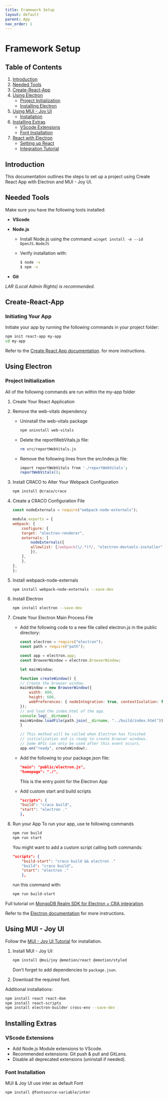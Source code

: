 ```yaml
---
title: Framework Setup
layout: default
parent: App
nav_order: 1
---
```


# Framework Setup

## Table of Contents
1. [Introduction](#introduction)
2. [Needed Tools](#needed-tools)
3. [Create-React-App](#create-react-app)
4. [Using Electron](#using-electron)
   - [Project Initialization](#project-initialization)
   - [Installing Electron](#installing-electron)
5. [Using MUI - Joy UI](#using-mui-joy-ui)
   - [Installation](#installation)
6. [Installing Extras](#installing-extras)
   - [VScode Extensions](#vscode-extensions)
   - [Font Installation](#font-installation)
7. [React with Electron](#react-with-electron)
   - [Setting up React](#setting-up-react)
   - [Integration Tutorial](#integration-tutorial)

## Introduction

This documentation outlines the steps to set up a project using Create React App with Electron and MUI - Joy UI.

## Needed Tools

Make sure you have the following tools installed:

- **VScode**
- **Node.js**
  - Install Node.js using the command: `winget install -e --id OpenJS.NodeJS`
  - Verify installation with:
  
    ```bash
    $ node -v
    $ npm -v
    ```
    
- **Git**

*LAR (Local Admin Rights) is recommended.*

## Create-React-App

### Initiating Your App

Initiate your app by running the following commands in your project folder:

```bash
npm init react-app my-app
cd my-app
```


Refer to the [Create React App documentation](https://create-react-app.dev/docs/getting-started/). for more instructions.

## Using Electron

### Project Initialization

All of the following commands are run within the my-app folder

1. Create Your React Application
2. Remove the web-vitals dependency
    -   Uninstall the web-vitals package
      
        ```bash
        npm uninstall web-vitals
        ```
        
    -   Delete the reportWebVitals.js file:
      
        ```bash
        rm src/reportWebVitals.js
        ```
        
    -   Remove the following lines from the src/index.js file:
      
        ```bash
        import reportWebVitals from './reportWebVitals';
        reportWebVitals();
        ```
        
3. Install CRACO to Alter Your Webpack Configuration

    ```bash
    npm install @craco/craco
    ```
    
5. Create a CRACO Configuration File
   
    ```craco.config.js
    const nodeExternals = require("webpack-node-externals");

    module.exports = {
    webpack: {
        configure: {
        target: "electron-renderer",
        externals: [
            nodeExternals({
            allowlist: [/webpack(\/.*)?/, "electron-devtools-installer"],
            }),
        ],
        },
    },
    };
    ```
    
6. Install webpack-node-externals

    ```bash
    npm install webpack-node-externals --save-dev
    ```
   
8. Install Electron

    ```bash
    npm install electron --save-dev
    ```
    
10. Create Your Electron Main Process File
    -   Add the following code to a new file called electron.js in the public directory:
      
        ```electron.js
        const electron = require("electron");
        const path = require("path");

        const app = electron.app;
        const BrowserWindow = electron.BrowserWindow;

        let mainWindow;

        function createWindow() {
        // Create the browser window.
        mainWindow = new BrowserWindow({
            width: 800,
            height: 600,
            webPreferences: { nodeIntegration: true, contextIsolation: false },
        });
        // and load the index.html of the app.
        console.log(__dirname);
        mainWindow.loadFile(path.join(__dirname, "../build/index.html"));
        }

        // This method will be called when Electron has finished
        // initialization and is ready to create browser windows.
        // Some APIs can only be used after this event occurs.
        app.on("ready", createWindow);
        ```

    -   Add the following to your package.json file:
   
        ```package.json
        "main": "public/electron.js",
        "homepage": "./",
        ```
        
        This is the entry point for the Electron App

    -   Add custom start and build scripts
      
        ```package.json
        "scripts": {
        "build": "craco build",
        "start": "electron ."
        },
        ```
        
11. Run your App
    To run your app, use te following commands
    
    ```bash
    npm run build
    npm run start
    ```
    
    You might want to add a custom script calling both commands:

    ```package.json
    "scripts": {
        "build-start": "craco build && electron ."
        "build": "craco build",
        "start": "electron ."
        },
    ```
    
    run this command with:
    
    ```bash 
    npm run build-start
    ```


Full tutorial on [MongoDB Realm SDK for Electron + CRA integration](https://www.mongodb.com/docs/realm/sdk/node/integrations/electron-cra/).

Refer to the [Electron documentation](https://www.electronjs.org/de/docs/latest/tutorial/tutorial-first-app) for more instructions.

## Using MUI - Joy UI

Follow the [MUI - Joy UI Tutorial](https://mui.com/joy-ui/getting-started/installation/) for installation.

1. Install MUI - Joy UI:

   ```bash
   npm install @mui/joy @emotion/react @emotion/styled
   ```
   
   Don't forget to add dependencies to `package.json`.
3. Download the required font.

Additional installations:

```bash
npm install react react-dom
npm install react-scripts
npm install electron-builder cross-env --save-dev
```

## Installing Extras

### VScode Extensions

- Add Node.js Module extensions to VScode.
- Recommended extensions: Git push & pull and GitLens.
- Disable all deprecated extensions (uninstall if needed).

### Font Installation

MUI & Joy UI use inter as default Font

```bash
npm install @fontsource-variable/inter
```






